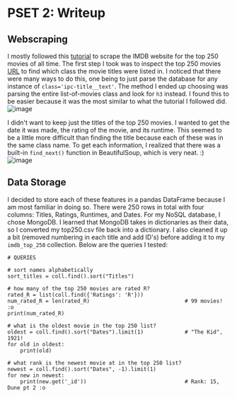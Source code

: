 # PSET 2: Writeup

## Webscraping
I mostly followed this [tutorial](https://oxylabs.io/blog/python-web-scraping) to scrape the IMDB website for the top 250 movies of all time. The first 
step I took was to inspect the top 250 movies [URL](https://www.imdb.com/chart/top/) to find which class the movie titles were listed in. I noticed that there were many ways to do this,
one being to just parse the database for any instance of ``class='ipc-title__text'``. The method I ended up choosing was parsing the entire list-of-movies class
and look for ``h3`` instead. I found this to be easier because it was the most similar to what the tutorial I followed did.
![image](https://github.com/lizocf/ECE-464-Databases/assets/91501112/3864c794-e01c-46dd-a783-b16aa71cf0a2)

I didn't want to keep just the titles of the top 250 movies. I wanted to get the date it was made, the rating of the movie, and its runtime. This seemed to be
a little more difficult than finding the title because each of these was in the same class name.
To get each information, I realized that there was a built-in ``find_next()`` function in BeautifulSoup, which is very neat. :) ![image](https://github.com/lizocf/ECE-464-Databases/assets/91501112/7abd608a-ed30-4d89-b727-a3bb8b9b193f)

## Data Storage
I decided to store each of these features in a pandas DataFrame because I am most familiar in doing so. There were 250 rows in total with four columns: Titles, Ratings, Runtimes, and Dates.
For my NoSQL database, I chose MongoDB. I learned that MongoDB takes in dictionaries as their data, so I converted my top250.csv file back into a dictionary. I also cleaned it up a bit (removed
numbering in each title and add ID's) before adding it to my ``imdb_top_250`` collection. Below are the queries I tested: 
```
# QUERIES

# sort names alphabetically
sort_titles = coll.find().sort("Titles")

# how many of the top 250 movies are rated R?
rated_R = list(coll.find({'Ratings': 'R'}))
num_rated_R = len(rated_R)                              # 99 movies! :o
print(num_rated_R)

# what is the oldest movie in the top 250 list?
oldest = coll.find().sort("Dates").limit(1)             # "The Kid", 1921!
for old in oldest:
    print(old)

# what rank is the newest movie at in the top 250 list?
newest = coll.find().sort("Dates", -1).limit(1)             
for new in newest:
    print(new.get('_id'))                               # Rank: 15, Dune pt 2 :o
```
